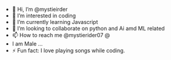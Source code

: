 - 👋 Hi, I’m @mystieirder
- 👀 I’m interested in coding
- 🌱 I’m currently learning Javascript 
- 💞️ I’m looking to collaborate on python and Ai amd ML related
- 📫 How to reach me @mystierider07 @
- I am Male ...
- ⚡ Fun fact: I love playing songs while coding.

<!---
mystieirder/mystieirder is a ✨ special ✨ repository because its `README.md` (this file) appears on your GitHub profile.
You can click the Preview link to take a look at your changes.
--->
